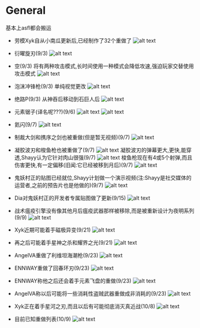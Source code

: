 # General
基本上asfl都会搬运
- 劳模Xyk自从小南瓜更新后,已经制作了32个重做了
  ![alt text](text_Xyk2.png)

- 衍曜旋刃(9/3)
  ![alt text](image_refractionRotor.png)
- 空(9/3)
  将有两种攻击模式,长时间使用一种模式会降低攻速,强迫玩家交替使用攻击模式
  ![alt text](image_nullficationPistol.png)
- 泡沫冲锋枪(9/3)
  单纯视觉更改
  ![alt text](image_effervescence.png)
- 绝路P(9/3)
  从神吞后移动到石巨人后
  ![alt text](image_rubicoP.png)
- 元素锯子(译名呢???)(9/6)
  ![alt text](image_elementalSaw.gif)
  ![alt text](text_elementalSaw.png)
- 氦闪(9/7)
  ![alt text](image_heliumFlash.png)
- 制裁大剑和携序之剑也被重做(但是暂无视频)(9/7)
  ![alt text](text_Xyk.png)
- 凝胶波刃和梭鱼枪也被重做了(9/7)
  ![alt text](text_Shayy.png)
  凝胶波刃的弹幕更大,更快,能穿透,Shayy认为它针对肉山很强(9/7)
  ![alt text](text_geliticBlade.png)
  梭鱼枪现在有4或5个射弹,而且伤害更快,有一定偏移(旧闻:它已经被移到月后)(9/7)
  ![alt text](text_barracuda.png)
- 鬼妖村正的贴图已经就位,Shayy计划做一个演示视频(注:Shayy是社交媒体的运营者,之前的预告片也是他做的)(9/7)
  ![alt text](text_murasama.png)
- Dia对鬼妖村正的开发者专属贴图做了更新(9/15)
  ![alt text](<ULTIMATE Murasama Showcase.gif>)
- 战术瘟疫引擎没有像其他月后瘟疫武器那样被移除,而是被重新设计为夜明系列(9/9)
  ![alt text](text_TPE.jpg)
- Xyk近期可能着手磁极异变(9/21)
  ![alt text](text_magnomally.jpg)
- 再之后可能着手星神之杀和耀界之光(9/21)
  ![alt text](text_exoWeapons.jpg)
- AngelVA重做了利维坦海潮枪(9/23)
  ![alt text](image_leviatitan.png)
- ENNWAY重做了回春环刃(9/23)
  ![alt text](image_terraDisk.png)
- ENNWAY称他之后还会着手元素飞盘的重做(9/23)
  ![alt text](text_elementalDisk.jpg)
- AngelVA称以后可能将一些消耗性盗贼武器重做成非消耗的(9/23)
  ![alt text](text_consumable.jpg)
- Xyk正在着手星河之刃,而且以后有可能彻底消灭真近战(10/8)
  ![alt text](text_galactus.jpg)
- 目前已知重做列表(10/9)
  ![alt text](image_reworkList.png)